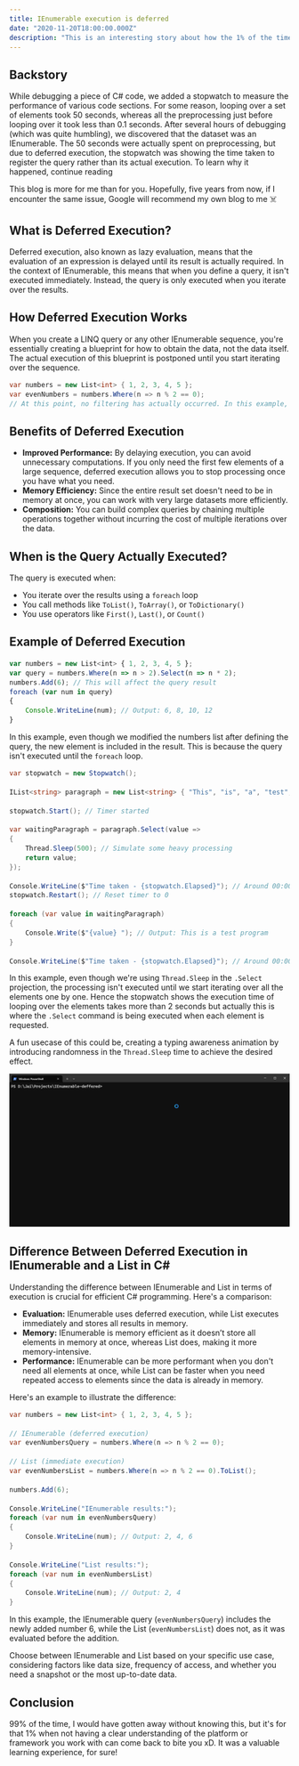 ```yaml
---
title: IEnumerable execution is deferred 
date: "2020-11-20T18:00:00.000Z"
description: "This is an interesting story about how the 1% of the time when you don't know what you're doing can come back to bite you. This is when I learned about the concept of deferred execution in C#, including its effects on performance, memory efficiency, and composition, as well as the differences between IEnumerable and List"
---
```


## Backstory

While debugging a piece of C# code, we added a stopwatch to measure the performance of various code sections. For some reason, looping over a set of elements took 50 seconds, whereas all the preprocessing just before looping over it took less than 0.1 seconds. After several hours of debugging (which was quite humbling), we discovered that the dataset was an IEnumerable. The 50 seconds were actually spent on preprocessing, but due to deferred execution, the stopwatch was showing the time taken to register the query rather than its actual execution. To learn why it happened, continue reading

This blog is more for me than for you. Hopefully, five years from now, if I encounter the same issue, Google will recommend my own blog to me ☠️

## What is Deferred Execution?

Deferred execution, also known as lazy evaluation, means that the evaluation of an expression is delayed until its result is actually required. In the context of IEnumerable, this means that when you define a query, it isn't executed immediately. Instead, the query is only executed when you iterate over the results.

## How Deferred Execution Works

When you create a LINQ query or any other IEnumerable sequence, you're essentially creating a blueprint for how to obtain the data, not the data itself. The actual execution of this blueprint is postponed until you start iterating over the sequence.

```csharp
var numbers = new List<int> { 1, 2, 3, 4, 5 };
var evenNumbers = numbers.Where(n => n % 2 == 0);
// At this point, no filtering has actually occurred. In this example, evenNumbers is an IEnumerable that represents the concept of "all even numbers in the list". The Where method hasn't actually been called yet.
```

## Benefits of Deferred Execution

- **Improved Performance:** By delaying execution, you can avoid unnecessary computations. If you only need the first few elements of a large sequence, deferred execution allows you to stop processing once you have what you need.
- **Memory Efficiency:** Since the entire result set doesn't need to be in memory at once, you can work with very large datasets more efficiently.
- **Composition:** You can build complex queries by chaining multiple operations together without incurring the cost of multiple iterations over the data.

## When is the Query Actually Executed?

The query is executed when:

- You iterate over the results using a `foreach` loop
- You call methods like `ToList()`, `ToArray()`, or `ToDictionary()`
- You use operators like `First()`, `Last()`, or `Count()`

## Example of Deferred Execution

```javascript
var numbers = new List<int> { 1, 2, 3, 4, 5 };
var query = numbers.Where(n => n > 2).Select(n => n * 2);
numbers.Add(6); // This will affect the query result
foreach (var num in query)
{
    Console.WriteLine(num); // Output: 6, 8, 10, 12
}
```

In this example, even though we modified the numbers list after defining the query, the new element is included in the result. This is because the query isn't executed until the `foreach` loop.

```csharp
var stopwatch = new Stopwatch();

IList<string> paragraph = new List<string> { "This", "is", "a", "test", "program" };

stopwatch.Start(); // Timer started

var waitingParagraph = paragraph.Select(value =>
{
    Thread.Sleep(500); // Simulate some heavy processing
    return value;
});

Console.WriteLine($"Time taken - {stopwatch.Elapsed}"); // Around 00:00:00.0006335
stopwatch.Restart(); // Reset timer to 0

foreach (var value in waitingParagraph)
{
    Console.Write($"{value} "); // Output: This is a test program
}

Console.WriteLine($"Time taken - {stopwatch.Elapsed}"); // Around 00:00:02.6724506
```

In this example, even though we're using `Thread.Sleep` in the `.Select` projection, the processing isn't executed until we start iterating over all the elements one by one. Hence the stopwatch shows the execution time of looping over the elements takes more than 2 seconds but actually this is where the `.Select` command is being executed when each element is requested.

A fun usecase of this could be, creating a typing awareness animation by introducing randomness in the `Thread.Sleep` time to achieve the desired effect.

![typing awareness animation](./media/WindowsTerminal_U4dYkwMC6t.gif)

## Difference Between Deferred Execution in IEnumerable and a List in C#

Understanding the difference between IEnumerable and List in terms of execution is crucial for efficient C# programming. Here's a comparison:

- **Evaluation:** IEnumerable uses deferred execution, while List executes immediately and stores all results in memory.
- **Memory:** IEnumerable is memory efficient as it doesn’t store all elements in memory at once, whereas List does, making it more memory-intensive.
- **Performance:** IEnumerable can be more performant when you don't need all elements at once, while List can be faster when you need repeated access to elements since the data is already in memory.

Here's an example to illustrate the difference:

```csharp
var numbers = new List<int> { 1, 2, 3, 4, 5 };

// IEnumerable (deferred execution)
var evenNumbersQuery = numbers.Where(n => n % 2 == 0);

// List (immediate execution)
var evenNumbersList = numbers.Where(n => n % 2 == 0).ToList();

numbers.Add(6);

Console.WriteLine("IEnumerable results:");
foreach (var num in evenNumbersQuery)
{
    Console.WriteLine(num); // Output: 2, 4, 6
}

Console.WriteLine("List results:");
foreach (var num in evenNumbersList)
{
    Console.WriteLine(num); // Output: 2, 4
}
```

In this example, the IEnumerable query (`evenNumbersQuery`) includes the newly added number 6, while the List (`evenNumbersList`) does not, as it was evaluated before the addition.

Choose between IEnumerable and List based on your specific use case, considering factors like data size, frequency of access, and whether you need a snapshot or the most up-to-date data.

## Conclusion

99% of the time, I would have gotten away without knowing this, but it's for that 1% when not having a clear understanding of the platform or framework you work with can come back to bite you xD. It was a valuable learning experience, for sure!